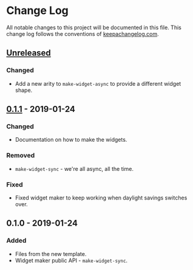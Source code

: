 # Change Log
All notable changes to this project will be documented in this file. This change log follows the conventions of [keepachangelog.com](http://keepachangelog.com/).

## [Unreleased]
### Changed
- Add a new arity to `make-widget-async` to provide a different widget shape.

## [0.1.1] - 2019-01-24
### Changed
- Documentation on how to make the widgets.

### Removed
- `make-widget-sync` - we're all async, all the time.

### Fixed
- Fixed widget maker to keep working when daylight savings switches over.

## 0.1.0 - 2019-01-24
### Added
- Files from the new template.
- Widget maker public API - `make-widget-sync`.

[Unreleased]: https://github.com/your-name/graphclj/compare/0.1.1...HEAD
[0.1.1]: https://github.com/your-name/graphclj/compare/0.1.0...0.1.1
